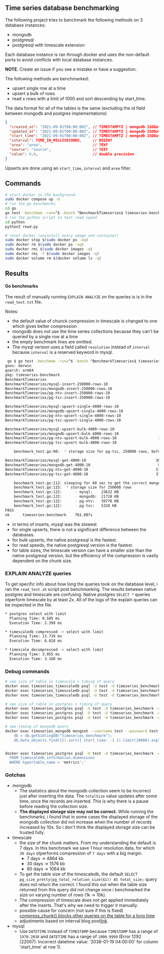## Time series database benchmarking

The following project tries to benchmark the following methods on 3 database instances:

- mongodb
- postgresql
- postgresql with timescale extension

Each database instance is ran through docker and uses the non-default ports to avoid conflicts with local database instances.

**NOTE.** Create an issue if you see a mistake or have a suggestion.

The following methods are benchmarked:

- upsert single row at a time
- upsert a bulk of rows
- read x rows with a limit of 1000 and sort descending by start_time.

The data format for all of the tables is the same (excluding the id field between mongodb and postgres implementations)

```json
{
  "created_at": "2021-09-01T00:00:00Z", // TIMESTAMPTZ | mongodb ISODate
  "updated_at": "2021-09-01T00:00:00Z", // TIMESTAMPTZ | mongodb ISODate
  "start_time": "2021-09-01T00:00:00Z", // TIMESTAMPTZ | mongodb ISODate
  "interval": TIME_IN_MILLISECONDS,     // BIGINT
  "area": "area",                       // TEXT
  "source": "source",                   // TEXT
  "value": 0.0,                         // double precision
}
```

Upserts are done using an `start_time`, `interval` and `area` filter.

## Commands

```bash
# start docker in the background
sudo docker compose up -d
# run the go benchmarks
cd go
go test -benchmem -run=^$ -bench ^BenchmarkTimeseries$ timeseries-benchmark -v -count=1 -timeout=0
# run the python script to test read speed
cd python
python3 read.py

# reset docker (uninstall every image and container)
sudo docker stop $(sudo docker ps -aq)
sudo docker rm $(sudo docker ps -aq)
sudo docker rmi $(sudo docker images -q)
sudo docker rmi -f $(sudo docker images -q)
sudo docker volume rm $(docker volume ls -q)
```

## Results

#### Go benchmarks

The result of manually running `EXPLAIN ANALYZE` on the queries is is in the `read_test.txt` file.

Notes:

- the default value of chunck compression in timescale is changed to one which gives better compression
- mongodb does not use the time series collections because they can't be queried by a single row at a time
- the empty benchmark lines are omitted.
- The mysql version uses a field called `resolution` instead of `interval` because `interval` is a reserved keyword in mysql.

```bash
 go $ go test -benchmem -run=^$ -bench ^BenchmarkTimeseries$ timeseries-benchmark -v -count=1 -timeout=0
goos: darwin
goarch: arm64
pkg: timeseries-benchmark
BenchmarkTimeseries
BenchmarkTimeseries/mysql-insert-250000-rows-10                        1        393717472208 ns/op      270376864 B/op    4753748 allocs/op
BenchmarkTimeseries/mongodb-insert-250000-rows-10                      1        107140407042 ns/op      2032751896 B/op  28254084 allocs/op
BenchmarkTimeseries/pg-ntv-insert-250000-rows-10                       1        80756041500 ns/op       100079632 B/op   3250795 allocs/op
BenchmarkTimeseries/pg-tsc-insert-250000-rows-10                       1        96840892958 ns/op       100099872 B/op   3250988 allocs/op

BenchmarkTimeseries/mysql-upsert-single-4000-rows-10                   1        1588451000 ns/op         4321896 B/op      76004 allocs/op
BenchmarkTimeseries/mongodb-upsert-single-4000-rows-10                 1        1129163375 ns/op        31062512 B/op     416154 allocs/op
BenchmarkTimeseries/pg-ntv-upsert-single-4000-rows-10                  1        1183699083 ns/op         1600000 B/op      52000 allocs/op
BenchmarkTimeseries/pg-tsc-upsert-single-4000-rows-10                  1        1498572959 ns/op         1600000 B/op      52000 allocs/op

BenchmarkTimeseries/mysql-upsert-bulk-4000-rows-10                     2         721893917 ns/op         2529884 B/op      56023 allocs/op
BenchmarkTimeseries/mongodb-upsert-bulk-4000-rows-10                   7         152042810 ns/op        15323329 B/op     176117 allocs/op
BenchmarkTimeseries/pg-ntv-upsert-bulk-4000-rows-10                   19          55011397 ns/op         5768672 B/op      52042 allocs/op
BenchmarkTimeseries/pg-tsc-upsert-bulk-4000-rows-10                    6         186201875 ns/op         5768672 B/op      52042 allocs/op

    benchmark_test.go:90:  * storage size for pg-tsc, 250000 rows, before compression: 47640

BenchmarkTimeseries/mysql-get-4000-10                                380           3121183 ns/op         3031533 B/op      40051 allocs/op
BenchmarkTimeseries/mongodb-get-4000-10                               99          11677680 ns/op         5057506 B/op      80200 allocs/op
BenchmarkTimeseries/pg-ntv-get-4000-10                               511           2216196 ns/op         2934812 B/op      16032 allocs/op
BenchmarkTimeseries/pg-tsc-get-4000-10                               378           4087209 ns/op         2934892 B/op      16033 allocs/op

    benchmark_test.go:112: sleeping for 60 sec to get the correct mongodb collection storage size
    benchmark_test.go:115:  * storage size for 250000 rows
    benchmark_test.go:122:      - mysql:    23632 KB
    benchmark_test.go:122:      - mongodb:  21728 KB
    benchmark_test.go:122:      - pg-ntv:   39776 KB
    benchmark_test.go:122:      - pg-tsc:   5328 KB
PASS
ok      timeseries-benchmark    761.087s

```
- in terms of inserts, mysql was the slowest
- for single upserts, there is not a significant difference between the databases.
- for bulk upserts, the native postgresql is the fastest.
- for read speeds, the native postgresql version is the fastest.
- for table sizes, the timescale version can have a smaller size than the native postgresql version, but the efficiency of the compression is vastly dependent on the chunk size.

### EXPLAIN ANALYZE queries

To get specific info about how long the queries took on the database level, i ran the `read_test.sh` script post benchmarking. The results between native postgres and timescale are confusing. Native postgres `SELECT *` queries otperform timescale by at least 2x. All of the logs of the explain queries can be inspected in the file.

```bash
* postgres select with limit
  Planning Time: 0.585 ms
  Execution Time: 2.399 ms

* timescaledb compressed -> select with limit
  Planning Time: 13.739 ms
  Execution Time: 6.818 ms

* timescale decompressed -> select with limit
  Planning Time: 3.955 ms
  Execution Time: 3.160 ms
```

### Debug commands

```bash
# see size of table in timescale + timing of query
docker exec timeseries_timescaledb psql -U test -d timeseries_benchmark -c "SELECT pg_size_pretty(hypertable_size('data_objects')) AS total_size;"
docker exec timeseries_timescaledb psql -U test -d timeseries_benchmark -c "EXPLAIN ANALYZE SELECT * FROM data_objects ORDER BY start_time DESC LIMIT 10000;"
docker exec timeseries_timescaledb psql -U test -d timeseries_benchmark -c "\d data_objects"

# see size of table in postgres + timing of query
docker exec timeseries_postgres psql -U test -d timeseries_benchmark -c "SELECT pg_size_pretty(pg_total_relation_size('data_objects')) AS total_size;"
docker exec timeseries_postgres psql -U test -d timeseries_benchmark -c "EXPLAIN ANALYZE SELECT * FROM data_objects ORDER BY start_time DESC LIMIT 10000;"
docker exec timeseries_postgres psql -U test -d timeseries_benchmark -c "\d data_objects"

# see timing of mongodb query
docker exec timeseries_mongodb mongosh --username test --password test --eval '
    db = db.getSiblingDB("timeseries_benchmark");
    db.data_objects.find({}).sort({ start_time: -1 }).limit(10000).explain("executionStats").executionStats.executionTimeMillis;'


docker exec timeseries_postgres psql -U test -d timeseries_benchmark -c 'SELECT *
  FROM timescaledb_information.dimensions
  WHERE hypertable_name = 'metrics';'

```

### Gotchas

- mongodb
  - The statistics about the mongodb collection seem to be incorrect just after inserting the data. The `totalSize` value updates after some time, once the records are inserted. This is why there is a pause before reading the collection size.
  - **The displayed storage size may not be correct.** While running the benchmarks, i found that in some cases the displayed storage of the mongodb collection did not increase when the number of records increased by 10x. So i don't think the displayed storage size can be trusted fully.
- timescale
  - the size of the chunk matters. From my understanding the default is 7 days. In this benchmark we save 1 hour resolution data, for which `30 days` otperforms compression of `7 days` with a big margin.
    - 7 days -> 4864 kb
    - 30 days -> 1576 kb
    - 60 days -> 1064 kb
  - To get the table size of the timescaledb, the default `SELECT pg_size_pretty(pg_total_relation_size($1)) AS total_size;` query does not return the correct. I found this out when the table size returned from this query did not change once i benchmarked the size on varying number of rows (1k -> 10k).
  - The compression of timescale does not get applied immediately after the inserts. That's why we need to trigger it manually.
  - possible cause for concern (not sure if this is fixed) [compress_chunk() blocks other queries on the table for a long time](https://github.com/timescale/timescaledb/issues/2732)
  - adjustments based on interval blog post[link](https://mail-dpant.medium.com/my-experience-with-timescaledb-compression-68405425827)
- mysql
  - Use `DATETIME` instead of `TIMESTAMP` because `TIMESTAMP` has a range of `1970-2038` and `DATETIME` has a range of `1000-9999` (Error 1292 (22007): Incorrect datetime value: '2038-01-19 04:00:00' for column 'start_time' at row 1).

<!--
source ~/python-envs/sant/bin/activate
/Users/tompston/python-envs/sant/bin


psql -U test -d timeseries_benchmark -W
SELECT hypertable_size('data_objects');
SELECT * FROM hypertable_detailed_size('data_objects') ORDER BY node_name;
SELECT * FROM hypertable_approximate_detailed_size('data_objects');


# see chunk info and compression status
SELECT chunk_schema, chunk_name, compression_status,
        pg_size_pretty(before_compression_total_bytes) AS size_total_before,
        pg_size_pretty(after_compression_total_bytes) AS size_total_after
    FROM chunk_compression_stats('public.data_objects')
    ORDER BY chunk_name;

# get the total compression
SELECT
    pg_size_pretty(before_compression_total_bytes) as before,
    pg_size_pretty(after_compression_total_bytes) as after
 FROM hypertable_compression_stats('public.data_objects');



use timeseries_benchmark
db.data_objects.find({}).explain("executionStats").executionStats
db.data_objects.find({}).explain("executionStats").executionStats.executionTimeMillis


psql -U test -d timeseries_benchmark -W
EXPLAIN ANALYZE SELECT * FROM data_objects;

go test -benchmem -run=^$ -bench ^BenchmarkTimeseries$ timeseries-benchmark -v -count=1 -timeout=0


go install github.com/gotesttools/gotestfmt/v2/cmd/gotestfmt@latest
go test -benchmem -run=^$ -bench ^BenchmarkTimeseries$ timeseries-benchmark -count=1 -timeout=0 | gotestfmt


SELECT hypertable_size(data_objects) AS total_size;
docker exec -it timeseries_timescaledb psql -U test -d timeseries_benchmark -c "SELECT * FROM hypertable_detailed_size('data_objects') ORDER BY node_name;"


 -->
